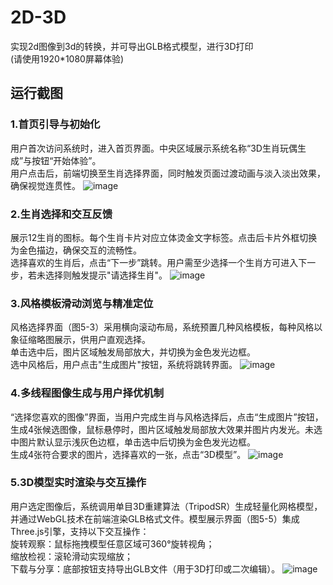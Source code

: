 # 2D-3D
实现2d图像到3d的转换，并可导出GLB格式模型，进行3D打印  
(请使用1920*1080屏幕体验)
## 运行截图
### 1.首页引导与初始化
用户首次访问系统时，进入首页界面。中央区域展示系统名称“3D生肖玩偶生成”与按钮“开始体验”。  
用户点击后，前端切换至生肖选择界面，同时触发页面过渡动画与淡入淡出效果，确保视觉连贯性。
![image](https://github.com/user-attachments/assets/15e1c7e7-9d64-404c-8bb0-0167ab315436)
### 2.生肖选择和交互反馈
展示12生肖的图标。每个生肖卡片对应立体烫金文字标签。点击后卡片外框切换为金色描边，确保交互的流畅性。  
选择喜欢的生肖后，点击“下一步”跳转。用户需至少选择一个生肖方可进入下一步，若未选择则触发提示"请选择生肖"。
![image](https://github.com/user-attachments/assets/ba56f1b6-0aa3-40af-a002-e1a0ee6010d6)
### 3.风格模板滑动浏览与精准定位
风格选择界面（图5-3）采用横向滚动布局，系统预置几种风格模板，每种风格以象征缩略图展示，供用户直观选择。  
单击选中后，图片区域触发局部放大，并切换为金色发光边框。  
选中风格后，用户点击"生成图片"按钮，系统将跳转界面。
![image](https://github.com/user-attachments/assets/090a9617-b6d1-46a6-9062-9efb59f32684)
### 4.多线程图像生成与用户择优机制
“选择您喜欢的图像”界面，当用户完成生肖与风格选择后，点击“生成图片”按钮，生成4张候选图像，鼠标悬停时，图片区域触发局部放大效果并图片内发光。未选中图片默认显示浅灰色边框，单击选中后切换为金色发光边框。  
生成4张符合要求的图片，选择喜欢的一张，点击“3D模型”。
![image](https://github.com/user-attachments/assets/d086e812-44e4-414c-b82a-a096addc3062)
### 5.3D模型实时渲染与交互操作
用户选定图像后，系统调用单目3D重建算法（TripodSR）生成轻量化网格模型，并通过WebGL技术在前端渲染GLB格式文件。模型展示界面（图5-5）集成Three.js引擎，支持以下交互操作：  
旋转观察：鼠标拖拽模型任意区域可360°旋转视角；  
缩放检视：滚轮滑动实现缩放；  
下载与分享：底部按钮支持导出GLB文件（用于3D打印或二次编辑）。
![image](https://github.com/user-attachments/assets/f32bc80d-66b0-439a-8a05-1e8c06374a41)
